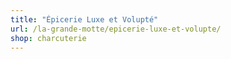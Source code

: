 ```yaml
---
title: "Épicerie Luxe et Volupté"
url: /la-grande-motte/epicerie-luxe-et-volupte/
shop: charcuterie
---
```

